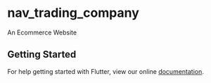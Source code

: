 # nav_trading_company

An Ecommerce Website

## Getting Started

For help getting started with Flutter, view our online
[documentation](https://flutter.io/).
